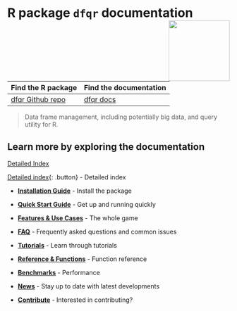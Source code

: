 # R package `dfqr` documentation <a href="https://dfqr.github.io"><img src="assets/images/dfqr_hex.png?raw=true" align="right" height="138" /></a>


<!--
[![jsDelivr](https://data.jsdelivr.com/v1/package/gh/dfqr/dfqr/badge)](https://www.jsdelivr.com/package/gh/dfqr/dfqr)
![visitors](https://visitor-badge.laobi.icu/badge?page_id=dfqr.dfqr.github.io)
[![License: GPL v3](https://img.shields.io/badge/License-GPLv3-blue.svg)](https://www.gnu.org/licenses/gpl-3.0)



![CI](https://github.com/JV-conseil/jekyll-theme-read-the-docs/workflows/CI/badge.svg?branch=develop)
[![License BSD 3-Clause](https://img.shields.io/badge/License-BSD%203--Clause-blue.svg)](LICENSE)
-->

| Find the R package                                 | Find the documentation                     |
|----------------------------------------------------|--------------------------------------------|
| [dfqr Github repo](https://github.com/dfqr/dfqr)   | [dfqr docs](https://dfqr.github.io/)   |

> Data frame management, including potentially big data, and query utility for R.

## Learn more by exploring the documentation

<a href="/p/index.html" class="button">Detailed Index</a>  

[Detailed index](/p/index.html){: .button} - Detailed index

- **[Installation Guide](/p/Install.html)** - Install the package

- **[Quick Start Guide](/p/Quick-Start.html)** - Get up and running quickly

- **[Features & Use Cases](/p/features.html)** - The whole game

- **[FAQ](/p/faq.html)** - Frequently asked questions and common issues

- **[Tutorials](/p/Tutorials.html)** - Learn through tutorials

- **[Reference & Functions](/p/Reference-Functions.html)** - Function reference

- **[Benchmarks](/p/benchmarks.html)** - Performance

- **[News](/p/News.html)** - Stay up to date with latest developments

- **[Contribute](/p/contribute.html)** - Interested in contributing?

<!--

## What does it do?

Easily manage big data sets that can't fit into memory with minimum overhead.

## Quick start

1. **dfqr is an R package, so first install R and probably an IDE/editor.**

The best installation istructions for R and RStudio can be found at [Posit](https://posit.co/download/rstudio-desktop/).

2. **Install the package from Github using the remotes package**

```{r}
install.packages("remotes")
remotes::install_github("dfqr/dfqr")
```

## Usage

```{r}
library(dfqr)
```

1. **dfqr uses CSV files, so first convert your file type to CSV.**

The burden is on the user to write the source data to CSV. Many tools have this capability and conversion tools are available.

2. **dfqr checks your CSV formatting.**

Assuming your CSV file is called "mydata.csv".

```{r}
check_csv("mydata.csv")
```
dfqr tells you if the format doesn't match the package's CSV standard. If no issues were detected, skip step 4.

3. **dfqr will adapt your CSV to the dfqr CSV standard.**

Assume you would like to write the source data "mydata.csv" to a new file called "mydata_formatted.csv".

```{r}
rewrite_csv("mydata.csv", "mydata_formatted.csv")
```

4. **dfqr reads CSV data into an efficient format for reading.**

You can control the number of rows and columns to read efficiently. For example, say you want to read 1 million rows at a time of each column separately. Set rows to 1000000 and cols to 1.

```{r}
mydata = read_csv("mydata_formatted.csv", rows = 1000000, cols = 1)
```

5. **dfqr reads CSV data into an efficient format for reading.**

Now, read the first 1 million rows of the first variable. Set x to 1 (first million rows) and y to 1 (first variable).

```{r}
read_partial(mydata, x = 1, y = 1)
```

-->
